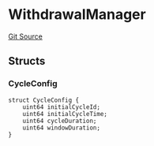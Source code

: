 # WithdrawalManager

[Git Source](https://github.com/bsostech/isle/blob/1b9b42ecc99464a07a9859078c2c7bc923a6500d/docs/contracts/reference/libraries/types)

## Structs

### CycleConfig

```solidity
struct CycleConfig {
    uint64 initialCycleId;
    uint64 initialCycleTime;
    uint64 cycleDuration;
    uint64 windowDuration;
}
```

